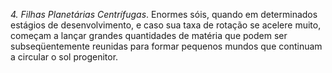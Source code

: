 ﻿<I>4. Filhas Planetárias Centrífugas</I>. Enormes sóis, quando em determinados estágios de desenvolvimento, e caso sua taxa de rotação se acelere muito, começam a lançar grandes quantidades de matéria que podem ser subseqüentemente reunidas para formar pequenos mundos que continuam a circular o sol progenitor.